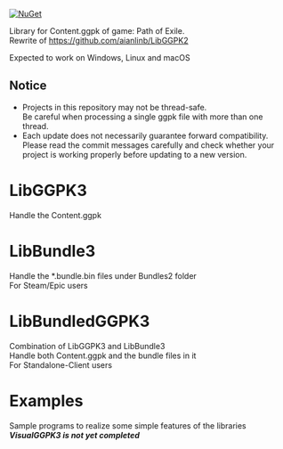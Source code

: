 [![NuGet](https://img.shields.io/nuget/v/LibGGPK3.LibBundledGGPK3)](https://www.nuget.org/packages?q=LibGGPK3)

Library for Content.ggpk of game: Path of Exile.  
Rewrite of https://github.com/aianlinb/LibGGPK2

Expected to work on Windows, Linux and macOS

## Notice
- Projects in this repository may not be thread-safe.  
Be careful when processing a single ggpk file with more than one thread.
- Each update does not necessarily guarantee forward compatibility.  
Please read the commit messages carefully and check whether your project is working properly before updating to a new version.

# LibGGPK3
Handle the Content.ggpk

# LibBundle3
Handle the *.bundle.bin files under Bundles2 folder  
For Steam/Epic users

# LibBundledGGPK3
Combination of LibGGPK3 and LibBundle3  
Handle both Content.ggpk and the bundle files in it  
For Standalone-Client users

# Examples
Sample programs to realize some simple features of the libraries  
***VisualGGPK3 is not yet completed***